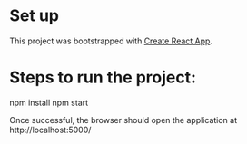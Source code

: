 # Set up

This project was bootstrapped with [Create React App](https://github.com/facebook/create-react-app).

# Steps to run the project:
npm install
npm start

Once successful, the browser should open the application at http://localhost:5000/